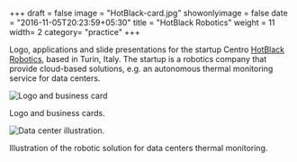 +++
draft = false
image = "HotBlack-card.jpg"
showonlyimage = false
date = "2016-11-05T20:23:59+05:30"
title = "HotBlack Robotics"
weight = 11
width= 2
category= "practice"
+++

Logo, applications and slide presentations for the startup Centro [HotBlack Robotics](http://www.hotblackrobotics.com), based in Turin, Italy. The startup is a robotics company that provide cloud-based solutions, e.g. an autonomous thermal monitoring service for data centers.

![Logo and business card](../../img/hotblack.jpg)

Logo and business cards.

![Data center illustration.](../../img/datacenter.jpg)

Illustration of the robotic solution for data centers thermal monitoring.
